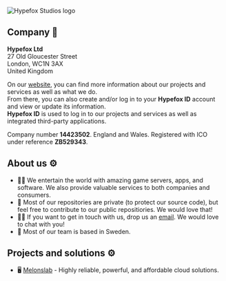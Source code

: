 ![Hypefox Studios logo](https://cdn.hypefox.net/data/hypefox/img/branding/logo/light.png)

## Company 💼
**Hypefox Ltd**  
27 Old Gloucester Street  
London, WC1N 3AX  
United Kingdom

On our [website](https://hypefox.net "Home | Hypefox Studios"), you can find more information about our projects and services as well as what we do.  
From there, you can also create and/or log in to your **Hypefox ID** account and view or update its information.  
**Hypefox ID** is used to log in to our projects and services as well as integrated third-party applications.

Company number **14423502**. England and Wales. Registered with ICO under reference **ZB529343**.
## About us ⚙️
- 🙋‍♀️ We entertain the world with amazing game servers, apps, and software. We also provide valuable services to both companies and consumers.
- 🌈 Most of our repositories are private (to protect our source code), but feel free to contribute to our public repositiories. We would love that!
- 👩‍💻 If you want to get in touch with us, drop us an [email](mailto:contact@hypefoxstudios.com). We would love to chat with you!
- 🍿 Most of our team is based in Sweden.
## Projects and solutions ⚙️
- 🖥️ [Melonslab](https://melonslab.cloud "Home | Melonslab") - Highly reliable, powerful, and affordable cloud solutions.
